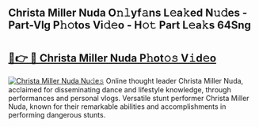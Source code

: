 ## Christa Miller Nuda O𝚗𝚕yf𝚊ns L𝚎a𝚔ed N𝚞𝚍es - Part-Vlg P𝚑𝚘tos Vi𝚍𝚎o - H𝚘𝚝 Part L𝚎a𝚔s 64Sng

# <h2><a href="http://kf6hme.oniu.top/?m=Christa+Miller+Nuda">🔗👉 🔴 Christa Miller Nuda P𝚑ot𝚘𝚜 V𝚒d𝚎o</a></h2>

[![Christa Miller Nuda Nu𝚍e𝚜](https://i.imgur.com/0qMVB7G.gif)](http://kf6hme.oniu.top/?m=Christa+Miller+Nuda)
Online thought leader Christa Miller Nuda, acclaimed for disseminating dance and lifestyle knowledge, through performances and personal vlogs. Versatile stunt performer Christa Miller Nuda, known for their remarkable abilities and accomplishments in performing dangerous stunts.  
